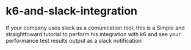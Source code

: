 # k6-and-slack-integration
If your company uses slack as a comunication tool, this is a Simple and straightfoward tutorial to perform his integration with k6 and see your performance test results output as a slack notification
